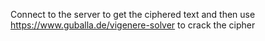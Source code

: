 Connect to the server to get the ciphered text and then use https://www.guballa.de/vigenere-solver to crack the cipher
